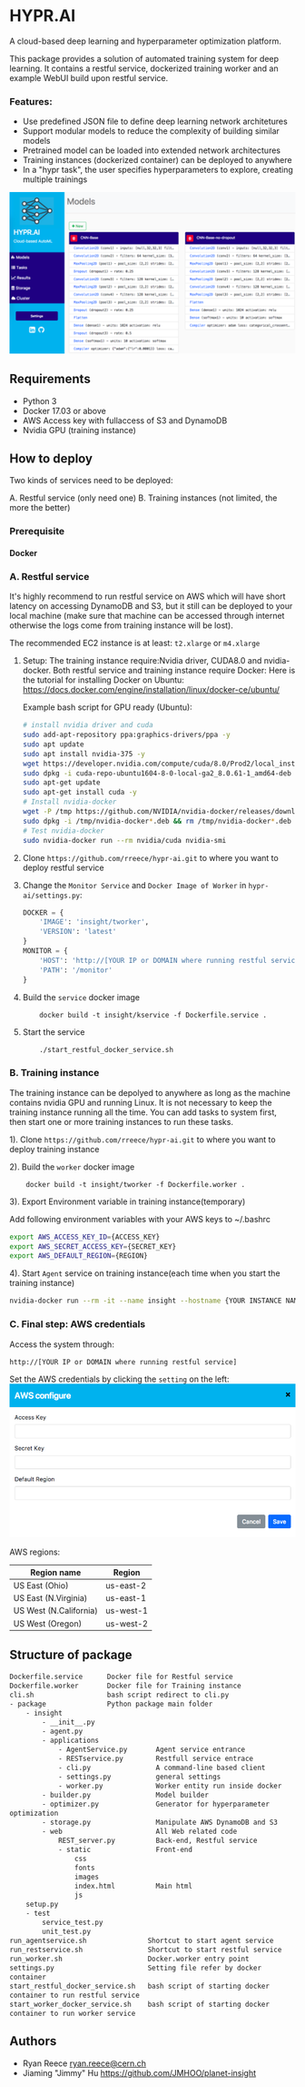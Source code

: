 # HYPR.AI

A cloud-based deep learning and hyperparameter optimization platform.

This package provides a solution of automated training system for deep learning. It contains a restful service, dockerized training worker and an example WebUI build upon restful service.


### Features:

-   Use predefined JSON file to define deep learning network architetures
-   Support modular models to reduce the complexity of building similar models
-   Pretrained model can be loaded into extended network architectures
-   Training instances (dockerized container) can be deployed to anywhere
-   In a "hypr task", the user specifies hyperparameters to explore, creating multiple trainings


![screen](media/main_screenshot.png)


## Requirements  

-   Python 3
-   Docker 17.03 or above
-   AWS Access key with fullaccess of S3 and DynamoDB
-   Nvidia GPU (training instance)


## How to deploy

Two kinds of services need to be deployed:

A.  Restful service (only need one)
B.  Training instances (not limited, the more the better)


### Prerequisite

#### Docker


### A. Restful service

It's highly recommend to run restful service on AWS which will have short latency on accessing DynamoDB and S3, but it still can be deployed to your local machine (make sure that machine can be accessed through internet otherwise the logs come from training instance will be lost).

The recommended EC2 instance is at least: `t2.xlarge` or `m4.xlarge`

1.  Setup: 
    The training instance require:Nvidia driver, CUDA8.0 and nvidia-docker.
    Both restful service and training instance require Docker:
    Here is the tutorial for installing Docker on Ubuntu: https://docs.docker.com/engine/installation/linux/docker-ce/ubuntu/

    Example bash script for GPU ready (Ubuntu):

    ``` bash
    # install nvidia driver and cuda
    sudo add-apt-repository ppa:graphics-drivers/ppa -y
    sudo apt update
    sudo apt install nvidia-375 -y
    wget https://developer.nvidia.com/compute/cuda/8.0/Prod2/local_installers/cuda-repo-ubuntu1604-8-0-local-ga2_8.0.61-1_amd64-deb
    sudo dpkg -i cuda-repo-ubuntu1604-8-0-local-ga2_8.0.61-1_amd64-deb
    sudo apt-get update
    sudo apt-get install cuda -y
    # Install nvidia-docker
    wget -P /tmp https://github.com/NVIDIA/nvidia-docker/releases/download/v1.0.1/nvidia-docker_1.0.1-1_amd64.deb
    sudo dpkg -i /tmp/nvidia-docker*.deb && rm /tmp/nvidia-docker*.deb
    # Test nvidia-docker
    sudo nvidia-docker run --rm nvidia/cuda nvidia-smi
    ```

2.  Clone `https://github.com/rreece/hypr-ai.git` to where you want to deploy restful service

3.  Change the `Monitor Service` and `Docker Image of Worker` in `hypr-ai/settings.py`:

    ```Python
    DOCKER = {
        'IMAGE': 'insight/tworker',
        'VERSION': 'latest'
    }
    MONITOR = {
        'HOST': 'http://[YOUR IP or DOMAIN where running restful service]',
        'PATH': '/monitor'
    }
    ```

4.  Build the `service` docker image

    ``` docker
        docker build -t insight/kservice -f Dockerfile.service .
    ``` 

5.  Start the service

    ```bash
        ./start_restful_docker_service.sh
    ```

### B. Training instance

The training instance can be depolyed to anywhere as long as the machine contains nvidia GPU and running Linux.
It is not necessary to keep the training instance running all the time.
You can add tasks to system first, then start one or more training instances to run these tasks.

1). Clone `https://github.com/rreece/hypr-ai.git` to where you want to deploy training instance

2). Build the `worker` docker image

``` docker
    docker build -t insight/tworker -f Dockerfile.worker .
```

3). Export Environment variable in training instance(temporary)

Add following environment variables with your AWS keys to ~/.bashrc

``` bash
export AWS_ACCESS_KEY_ID={ACCESS_KEY}
export AWS_SECRET_ACCESS_KEY={SECRET_KEY}
export AWS_DEFAULT_REGION={REGION}
```

4). Start `Agent` service on training instance(each time when you start the training instance)

``` bash
nvidia-docker run --rm -it --name insight --hostname {YOUR INSTANCE NAME} -v /var/run/docker.sock:/var/run/docker.sock -e AWS_ACCESS_KEY_ID=${AWS_ACCESS_KEY_ID} -e AWS_SECRET_ACCESS_KEY=${AWS_SECRET_ACCESS_KEY} -e AWS_DEFAULT_REGION=${AWS_DEFAULT_REGION} insight/tworker
```

### C. Final step: AWS credentials

Access the system through:

    http://[YOUR IP or DOMAIN where running restful service]

Set the AWS credentials by clicking the `setting` on the left:
![aws](media/aws_setting.png)

AWS regions:

| Region name  | Region |
| ------------- | ------------- |
| US East (Ohio)  | us-east-2  |
| US East (N.Virginia)  | us-east-1  |
| US West (N.California) |	us-west-1 |
| US West (Oregon) | us-west-2 |


## Structure of package

    Dockerfile.service      Docker file for Restful service
    Dockerfile.worker       Docker file for Training instance
    cli.sh                  bash script redirect to cli.py
    - package               Python package main folder
        - insight
            - __init__.py
            - agent.py
            - applications
                - AgentService.py       Agent service entrance
                - RESTservice.py        Restfull service entrace
                - cli.py                A command-line based client
                - settings.py           general settings
                - worker.py             Worker entity run inside docker
            - builder.py                Model builder
            - optimizer.py              Generator for hyperparameter optimization
            - storage.py                Manipulate AWS DynamoDB and S3
            - web                       All Web related code
                REST_server.py          Back-end, Restful service
                - static                Front-end
                    css
                    fonts
                    images
                    index.html          Main html
                    js
        setup.py
        - test
            service_test.py
            unit_test.py
    run_agentservice.sh               Shortcut to start agent service
    run_restservice.sh                Shortcut to start restful service
    run_worker.sh                     Docker.worker entry point
    settings.py                       Setting file refer by docker container
    start_restful_docker_service.sh   bash script of starting docker container to run restful service
    start_worker_docker_service.sh    bash script of starting docker container to run worker service


## Authors

-   Ryan Reece  <ryan.reece@cern.ch>
-   Jiaming "Jimmy" Hu  <https://github.com/JMHOO/planet-insight>


